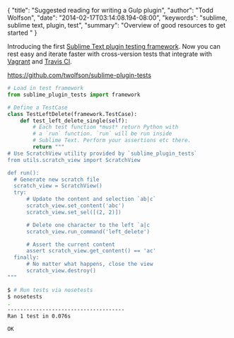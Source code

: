 {
  "title": "Suggested reading for writing a Gulp plugin",
  "author": "Todd Wolfson",
  "date": "2014-02-17T03:14:08.194-08:00",
  "keywords": "sublime, sublime text, plugin, test",
  "summary": "Overview of good resources to get started "
}

Introducing the first [Sublime Text plugin testing framework][plugin-tests]. Now you can rest easy and iterate faster with cross-version tests that integrate with [Vagrant][] and [Travis CI][].

[plugin-tests]: https://github.com/twolfson/sublime-plugin-tests
[Vagrant]: http://www.vagrantup.com/
[Travis CI]: http://travis-ci.org/

https://github.com/twolfson/sublime-plugin-tests

```python
# Load in test framework
from sublime_plugin_tests import framework

# Define a TestCase
class TestLeftDelete(framework.TestCase):
    def test_left_delete_single(self):
        # Each test function *must* return Python with
        # a `run` function. `run` will be run inside
        # Sublime Text. Perform your assertions etc there.
        return """
# Use ScratchView utility provided by `sublime_plugin_tests`
from utils.scratch_view import ScratchView

def run():
  # Generate new scratch file
  scratch_view = ScratchView()
  try:
      # Update the content and selection `ab|c`
      scratch_view.set_content('abc')
      scratch_view.set_sel([(2, 2)])

      # Delete one character to the left `a|c
      scratch_view.run_command('left_delete')

      # Assert the current content
      assert scratch_view.get_content() == 'ac'
  finally:
      # No matter what happens, close the view
      scratch_view.destroy()
"""
```

```bash
$ # Run tests via nosetests
$ nosetests
.
-------------------------------------
Ran 1 test in 0.076s

OK
```
